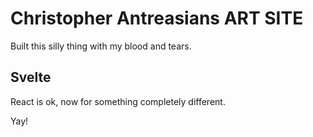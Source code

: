 # Christopher Antreasians ART SITE

Built this silly thing with my blood and tears. 
## Svelte

React is ok, now for something completely different.

Yay!